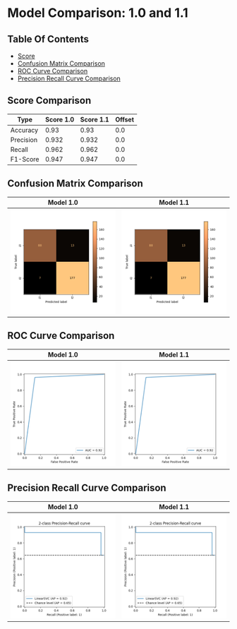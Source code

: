 
# Model Comparison: 1.0 and 1.1 
## Table Of Contents
 - [Score](##Score-Comparison) 
 - [Confusion Matrix Comparison](##Confusion-Matrix-Comparison) 
 - [ROC Curve Comparison](##ROC-Curve-Comparison) 
 - [Precision Recall Curve Comparison](##Precision-Recall-Curve-Comparison) 




## Score Comparison
| Type      | Score 1.0          | Score 1.1          | Offset                                    |
|-----------|-----------------------------|-----------------------------|-----------------------------------------------------|
| Accuracy  | 0.93 | 0.93 | 0.0 |
| Precision | 0.932 | 0.932 | 0.0 |
| Recall    | 0.962 | 0.962 | 0.0 |
| F1-Score  | 0.947 | 0.947 | 0.0 |





## Confusion Matrix Comparison
Model 1.0                                                      | Model 1.1
:----------------------------------------------------------------------:|:--------------------------------------------------------------:
![](../../.AI_analyzer/1.0/confusion-matrix.png) | ![](../../.AI_analyzer/1.1/confusion-matrix.png)





## ROC Curve Comparison
Model 1.0                                                      | Model 1.1
:----------------------------------------------------------------------:|:--------------------------------------------------------------:
![](../../.AI_analyzer/1.0/roc-curve.png) | ![](../../.AI_analyzer/1.1/roc-curve.png)





## Precision Recall Curve Comparison
Model 1.0                                                      | Model 1.1
:----------------------------------------------------------------------:|:--------------------------------------------------------------:
![](../../.AI_analyzer/1.0/precision-recall-curve.png) | ![](../../.AI_analyzer/1.1/precision-recall-curve.png)


